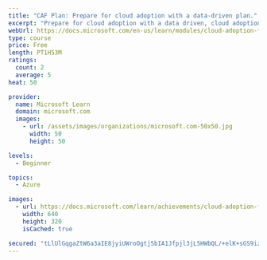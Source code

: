 ```yaml
---
title: "CAF Plan: Prepare for cloud adoption with a data-driven plan."
excerpt: "Prepare for cloud adoption with a data driven, cloud adoption plan from CAF. For new innovations, learn from others who have used the target platforms. For migrations, understand how to evaluate your assets and plan the efforts required to move them to the cloud."
webUrl: https://docs.microsoft.com/en-us/learn/modules/cloud-adoption-framework-plan/
type: course
price: Free
length: PT1H53M
ratings:
  count: 2
  average: 5
heat: 50

provider:
  name: Microsoft Learn
  domain: microsoft.com
  images:
    - url: /assets/images/organizations/microsoft.com-50x50.jpg
      width: 50
      height: 50

levels:
  - Beginner

topics:
  - Azure

images:
  - url: https://docs.microsoft.com/learn/achievements/cloud-adoption-framework-plan-social.png
    width: 640
    height: 320
    isCached: true

secured: "tLlUlGqgaZtW6a3aIE8jyiUWroOgtj5bIA1Jfpjl3jL5HWbQL/+elK+sGS9izjn8lJpavOGdx8Ig2B9XPt3haCdR+EYEdCfRGmx++hds4i45Cgwaf8SsI7pNUZB8kgbCTalCuFQKg8EWIm5AuZypfAlfHgLwMnyjFB5YQVIQAeLwXY0OjCcDV8+w/YKifVnGOr/Etn7iYRmL08ygTpTPFu2ol+oRGxMeVeNRYRZOBv01K4eJ4CWmFXLHu9rHri8XGI5bqfQ7yscDUct4eGbFgRuYvjysgyp7qVrBzQw/zDygnWgWuMVzefwR37NCS147p6l88N1C/uz4W7xip/Jr0r/SNGRdKlax6Zf/DjY2Lm8HMpcCLnEMpvStiWpCLXpdn4xCsuOStiajuFEGYI7AZNgUd+I8dUt9CZC45dpyEkw=;uqKeS+i/6aCRegl4a5OcwQ=="
---
```


